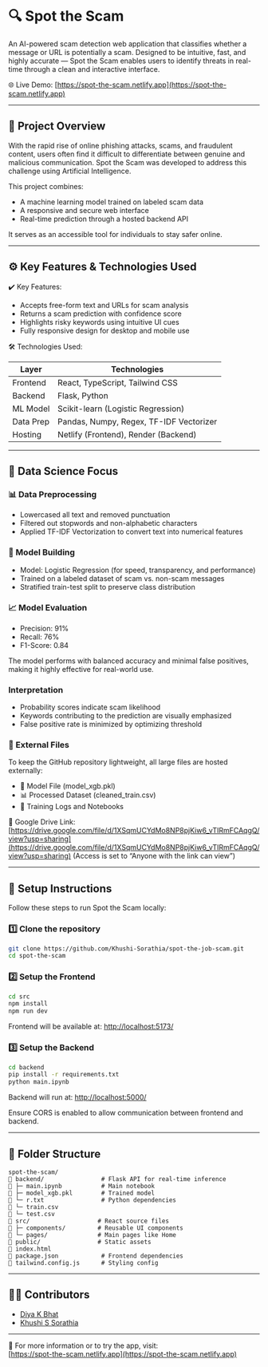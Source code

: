 # 🔍 Spot the Scam

An AI-powered scam detection web application that classifies whether a message or URL is potentially a scam. Designed to be intuitive, fast, and highly accurate — Spot the Scam enables users to identify threats in real-time through a clean and interactive interface.

🌐 Live Demo: [https://spot-the-scam.netlify.app](https://spot-the-scam.netlify.app)

---

## 📘 Project Overview

With the rapid rise of online phishing attacks, scams, and fraudulent content, users often find it difficult to differentiate between genuine and malicious communication. Spot the Scam was developed to address this challenge using Artificial Intelligence.

This project combines:

- A machine learning model trained on labeled scam data
- A responsive and secure web interface
- Real-time prediction through a hosted backend API

It serves as an accessible tool for individuals to stay safer online.

---

## ⚙️ Key Features & Technologies Used

✔️ Key Features:

- Accepts free-form text and URLs for scam analysis
- Returns a scam prediction with confidence score
- Highlights risky keywords using intuitive UI cues
- Fully responsive design for desktop and mobile use

🛠️ Technologies Used:

| Layer     | Technologies                            |
| --------- | --------------------------------------- |
| Frontend  | React, TypeScript, Tailwind CSS         |
| Backend   | Flask, Python                           |
| ML Model  | Scikit-learn (Logistic Regression)      |
| Data Prep | Pandas, Numpy, Regex, TF-IDF Vectorizer |
| Hosting   | Netlify (Frontend), Render (Backend)    |

---

## 🧠 Data Science Focus

### 📊 Data Preprocessing

- Lowercased all text and removed punctuation
- Filtered out stopwords and non-alphabetic characters
- Applied TF-IDF Vectorization to convert text into numerical features

### 🧠 Model Building

- Model: Logistic Regression (for speed, transparency, and performance)
- Trained on a labeled dataset of scam vs. non-scam messages
- Stratified train-test split to preserve class distribution

### 📈 Model Evaluation

- Precision: 91%
- Recall: 76%
- F1-Score: 0.84

The model performs with balanced accuracy and minimal false positives, making it highly effective for real-world use.

### Interpretation

- Probability scores indicate scam likelihood
- Keywords contributing to the prediction are visually emphasized
- False positive rate is minimized by optimizing threshold

### 📁 External Files

To keep the GitHub repository lightweight, all large files are hosted externally:

- 🔗 Model File (model_xgb.pkl)
- 📊 Processed Dataset (cleaned_train.csv)
- 📄 Training Logs and Notebooks

📁 Google Drive Link: [https://drive.google.com/file/d/1XSqmUCYdMo8NP8pjKiw6_vTIRmFCAqgQ/view?usp=sharing](https://drive.google.com/file/d/1XSqmUCYdMo8NP8pjKiw6_vTIRmFCAqgQ/view?usp=sharing)
(Access is set to “Anyone with the link can view”)

---

## 🚀 Setup Instructions

Follow these steps to run Spot the Scam locally:

### 1️⃣ Clone the repository

```bash
git clone https://github.com/Khushi-Sorathia/spot-the-job-scam.git
cd spot-the-scam
```

### 2️⃣ Setup the Frontend

```bash
cd src
npm install
npm run dev
```

Frontend will be available at: [http://localhost:5173/](http://localhost:5173/)

### 3️⃣ Setup the Backend

```bash
cd backend
pip install -r requirements.txt
python main.ipynb
```

Backend will run at: [http://localhost:5000/](http://localhost:5000/)

Ensure CORS is enabled to allow communication between frontend and backend.

---

## 📁 Folder Structure

```
spot-the-scam/
🔹 backend/                # Flask API for real-time inference
🔹 ├─ main.ipynb           # Main notebook
🔹 ├─ model_xgb.pkl        # Trained model
🔹 └─ r.txt                # Python dependencies
🔹 └─ train.csv
🔹 └─ test.csv
🔹 src/                   # React source files
🔹 ├─ components/         # Reusable UI components
🔹 └─ pages/              # Main pages like Home
🔹 public/                # Static assets
🔹 index.html
🔹 package.json            # Frontend dependencies
🔹 tailwind.config.js      # Styling config
```

---

## 👨‍💼 Contributors

- [Diya K Bhat](https://github.com/diyakbhat27)
- [Khushi S Sorathia](https://github.com/Khushi-Sorathia)

---


🔗 For more information or to try the app, visit:\
[https://spot-the-scam.netlify.app](https://spot-the-scam.netlify.app)

